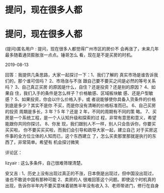 # 提问，现在很多人都

# 提问，现在很多人都

(提问)匿名用户 : 提问，现在很多人都觉得广州市区的房价不 会再涨了，未来几年最多随着通货膨胀涨一点点。锤哥怎么 看，现在是不是买房的时机。

2019-08-13

回答：我提供几条思路，大家一起探讨一下：1、我们了解的 真实市场是谁告诉我们的，那个谁可信吗？ 2、市场涨与不涨 跟自己要不要买之间是必然的等号关系吗？ 3、自己真正买房 的原因是什么，自住？还是投资？还是别的原因？ 4、如果自 住，我们入手的条件是怎么样子？价格敏感、区域板块敏 感、还是户型敏感？ 5、如果投资，你会以什么价格入手，或 者说能够使你具备入货条件的价格到底是多少？其实不是你 不买，而是你没有清晰的价格标准而已。 6、自己买房的投资 周期是多长，3 年？5 年？还是 2 年，不同的周期有不同的策 略。 7、买房是一个系统工程，是一个人认知升级和探索的过 程，非常有意思和意义，希望能跟你共同你探讨。 8、你发 现，我们跟别人不一样，别人只会告诉你，你要买买买啦， 你不要买买买啦，而我们会引导和疏导大家一起，建立自己 对于买房这件事的全方位立体的人知而已，这个东西建立 了，怎么买卖那里那就是执行的东西了，非常简单。希望有 机会探讨微笑

评论区：

lizyair : 这么多条件，自己很难筛理清楚。

安又吉 : 1、历史上没有出现过真正的不涨，日本倒是出现过，但中国没出现过，谁也不敢说中国有那种可能 2、卖房的人 很难回答这个问题。即使这个时机真的出现，告诉你半年内不要买意味着销售半年没有收入 3、老师带进门，修行在自身